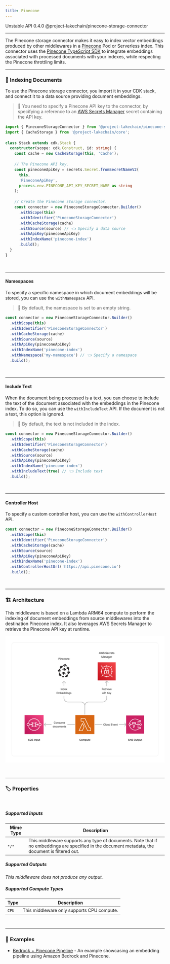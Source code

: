 ```yaml
---
title: Pinecone
---
```


<span title="Label: Pro" data-view-component="true" class="Label Label--api text-uppercase">
  Unstable API
</span>
<span title="Label: Pro" data-view-component="true" class="Label Label--version text-uppercase">
  0.4.0
</span>
<span title="Label: Pro" data-view-component="true" class="Label Label--package">
  @project-lakechain/pinecone-storage-connector
</span>
<br>

---

The Pinecone storage connector makes it easy to index vector embeddings produced by other middlewares in a [Pinecone](https://www.pinecone.io/) Pod or Serverless index. This connector uses the [Pinecone TypeScript SDK](https://github.com/pinecone-io/pinecone-ts-client) to integrate embeddings associated with processed documents with your indexes, while respecting the Pinecone throttling limits.

---

### 🌲 Indexing Documents

To use the Pinecone storage connector, you import it in your CDK stack, and connect it to a data source providing document embeddings.

> 💁 You need to specify a Pinecone API key to the connector, by specifying a reference to an [AWS Secrets Manager](https://aws.amazon.com/secrets-manager/) secret containing the API key.

```typescript
import { PineconeStorageConnector } from '@project-lakechain/pinecone-storage-connector';
import { CacheStorage } from '@project-lakechain/core';

class Stack extends cdk.Stack {
  constructor(scope: cdk.Construct, id: string) {
    const cache = new CacheStorage(this, 'Cache');

    // The Pinecone API key.
    const pineconeApiKey = secrets.Secret.fromSecretNameV2(
      this,
      'PineconeApiKey',
      process.env.PINECONE_API_KEY_SECRET_NAME as string
    );

    // Create the Pinecone storage connector.
    const connector = new PineconeStorageConnector.Builder()
      .withScope(this)
      .withIdentifier('PineconeStorageConnector')
      .withCacheStorage(cache)
      .withSource(source) // 👈 Specify a data source
      .withApiKey(pineconeApiKey)
      .withIndexName('pinecone-index')
      .build();
  }
}
```

<br>

---

#### Namespaces

To specify a specific namespace in which document embeddings will be stored, you can use the `withNamespace` API.

> 💁 By default, the namespace is set to an empty string.

```typescript
const connector = new PineconeStorageConnector.Builder()
  .withScope(this)
  .withIdentifier('PineconeStorageConnector')
  .withCacheStorage(cache)
  .withSource(source)
  .withApiKey(pineconeApiKey)
  .withIndexName('pinecone-index')
  .withNamespace('my-namespace') // 👈 Specify a namespace
  .build();
```

<br>

---

#### Include Text

When the document being processed is a text, you can choose to include the text of the document associated with the embeddings in the Pinecone index. To do so, you can use the `withIncludeText` API. If the document is not a text, this option is ignored.

> 💁 By default, the text is not included in the index.

```typescript
const connector = new PineconeStorageConnector.Builder()
  .withScope(this)
  .withIdentifier('PineconeStorageConnector')
  .withCacheStorage(cache)
  .withSource(source)
  .withApiKey(pineconeApiKey)
  .withIndexName('pinecone-index')
  .withIncludeText(true) // 👈 Include text
  .build();
```

<br>

---

#### Controller Host

To specify a custom controller host, you can use the `withControllerHost` API.

```typescript
const connector = new PineconeStorageConnector.Builder()
  .withScope(this)
  .withIdentifier('PineconeStorageConnector')
  .withCacheStorage(cache)
  .withSource(source)
  .withApiKey(pineconeApiKey)
  .withIndexName('pinecone-index')
  .withControllerHostUrl('https://api.pinecone.io')
  .build();
```

<br>

---

### 🏗️ Architecture

This middleware is based on a Lambda ARM64 compute to perform the indexing of document embeddings from source middlewares into the destination Pinecone index. It also leverages AWS Secrets Manager to retrieve the Pinecone API key at runtime.

![Pinecone Storage Connector Architecture](../../../assets/pinecone-storage-connector-architecture.png)

<br>

---

### 🏷️ Properties

<br>

##### Supported Inputs

|  Mime Type  | Description |
| ----------- | ----------- |
| `*/*` | This middleware supports any type of documents. Note that if no embeddings are specified in the document metadata, the document is filtered out. |

##### Supported Outputs

*This middleware does not produce any output.*

##### Supported Compute Types

| Type  | Description |
| ----- | ----------- |
| `CPU` | This middleware only supports CPU compute. |

<br>

---

### 📖 Examples

- [Bedrock + Pinecone Pipeline](https://github.com/awslabs/project-lakechain/tree/main/examples/simple-pipelines/embedding-pipelines/bedrock-pinecone-pipeline) - An example showcasing an embedding pipeline using Amazon Bedrock and Pinecone.
